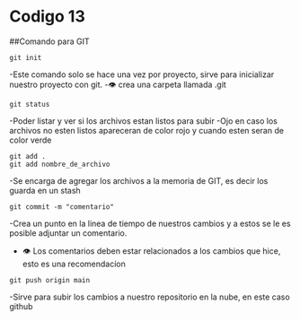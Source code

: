 # Codigo 13

##Comando para GIT

```
git init
```

-Este comando solo se hace una vez por proyecto, sirve para inicializar nuestro proyecto con git.
-:eye: crea una carpeta llamada .git


```
git status
```
-Poder listar y ver si los archivos estan listos para subir
-Ojo en caso los archivos no esten listos apareceran de color rojo y cuando esten seran de color verde

```
git add .
git add nombre_de_archivo
```
-Se encarga de agregar los archivos a la memoria de GIT, es decir los guarda en un stash

```
git commit -m "comentario"
```
-Crea un punto en la linea de tiempo de nuestros cambios y a estos se le es posible adjuntar un comentario.
- :eye: Los comentarios deben estar relacionados a los cambios que hice, esto es una recomendacíon


```
git push origin main
```

-Sirve para subir los cambios a nuestro repositorio en la nube, en este caso github


